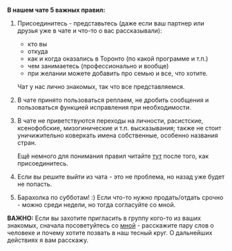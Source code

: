 __В нашем чате 5 важных правил:__

1. Присоединитесь - представьтесь (даже если ваш партнер или друзья уже в чате и что-то о вас рассказывали):
    - кто вы  
    - откуда  
    - как и когда оказались в Торонто (по какой программе и т.п.)  
    - чем занимаетесь (профессионально и вообще)  
    - при желании можете добавить про семью и все, что хотите.<br>

    Чат у нас лично знакомых, так что все представляемся.<br>

2. В чате принято пользоваться реплаем, не дробить сообщения и пользоваться функцией исправления при необходимости. 

3. В чате не приветствуются переходы на личности, расистские, ксенофобские, мизогинические и т.п. высказывания; также не стоит уничижительно коверкать имена собственные, особенно названия стран.  

    Ещё немного для понимания правил читайте [тут](https://t.me/c/1305810651/71634) после того, как присоединитесь.<br>

4. Если вы решите выйти из чата - это не проблема, но назад уже будет не попасть.

5. Барахолка по субботам! :) Если что-то нужно продать/отдать срочно - можно среди недели, но тогда согласуйте со мной.

__ВАЖНО:__ Если вы захотите пригласить в группу кого-то из ваших знакомых, сначала посоветуйтесь со [мной](https://t.me/aquamila) - расскажите пару слов о человеке и почему хотите позвать в наш тесный круг. О дальнейших действиях я вам расскажу.
